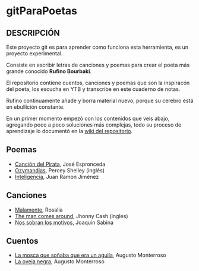 # gitParaPoetas


## DESCRIPCIÓN

Este proyecto git es para aprender como funciona esta herramienta, es un proyecto experimental.

Consiste en escribir letras de canciones y poemas para crear el poeta más grande conocido **Rufino Bourbaki**.

El repositorio contiene cuentos, canciones y poemas que son la inspiracón del poeta, los escucha en YTB y transcribe en este cuaderno de notas. 

Rufino continuamente añade y borra material nuevo, porque su cerebro está en ebullición constante.

En un primer momento empezó con los contenidos que veis abajo, agregando poco a poco soluciones más complejas, todo su proceso de aprendizaje lo documentó en la [wiki del repositorio](https://github.com/jescuderobus/gitParaPoetas/wiki/git-D%C3%ADa-a-D%C3%ADa).


## Poemas

- [Canción del Pirata](poemas/Canci%C3%B3n%20del%20Pirata.md), José Espronceda
- [Ozymandias](poemas/Ozymandias.md), Percey Shelley (inglés)
- [Inteligencia](poemas/Inteligencia.md), Juan Ramon Jiménez


## Canciones

- [Malamente](letrasCanciones/Malamente.md), Rosalia
- [The man comes around](letrasCanciones/The%20man%20comes%20around.md), Jhonny Cash (ingles)
- [Nos sobran los motivos](letrasCanciones/Nos%20sobran%20los%20motivos.md), Joaquin Sabina

## Cuentos

- [La mosca que soñaba que era un aguila](cuentos/La%20mosca%20que%20soñaba%20que%20era%20un%20aguila.md), Augusto Monterroso
- [La oveja negra](cuentos/La%20oveja%20negra.md), Augusto Monterroso


